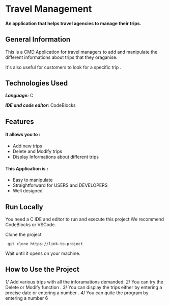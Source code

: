 # Travel Management

#### An application that helps travel agencies to manage their trips.

## General Information

This is a CMD Application for travel managers to add and manipulate
the different informations about  trips that they oraganise.

It's also useful for customers to look for a specific trip .

## Technologies Used

***Language:*** C

***IDE and code editor:*** CodeBlocks

## Features

#### It allows you to :

- Add new trips
- Delete and Modify trips
- Display Informations about different trips

#### This Application is :

- Easy to manipulate
- Straightforward for USERS and DEVELOPERS
- Well designed

## Run Locally

You need a C IDE and editor to run and execute this project
We recommend CodeBlocks or VSCode.

Clone the project

` git clone https://link-to-project`

Wait until it opens on your machine.

## How to Use the Project

*1*/ Add various trips with all the inforamations demanded.
*2*/ You can try the Delete or Modify function .
*3*/ You can display the trips either by entering a precise date or entering a number .
*4*/ You can quite the program by entering a number 6
